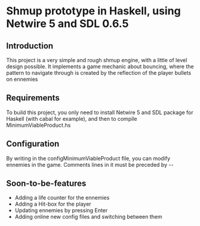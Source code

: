 Shmup prototype in Haskell, using Netwire 5 and SDL 0.6.5
=========================================================

Introduction
------------

This project is a very simple and rough shmup engine, with a little of level design possible. It implements a game mechanic about bouncing, where the pattern to navigate through is created by the reflection of the player bullets on ennemies

Requirements
------------

To build this project, you only need to install Netwire 5 and SDL package for Haskell (with cabal for example), and then to compile MinimumViableProduct.hs

Configuration
-------------

By writing in the configMinimumViableProduct file, you can modify ennemies in the game.
Comments lines in it must be preceded by --

Soon-to-be-features
-------------------

 - Adding a life counter for the ennemies
 - Adding a Hit-box for the player
 - Updating ennemies by pressing Enter
 - Adding online new config files and switching between them
